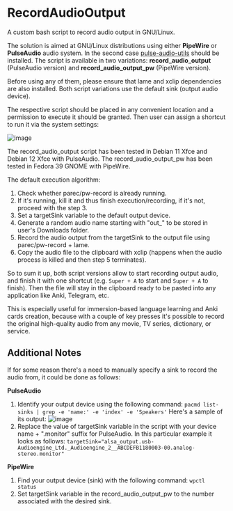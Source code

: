 # RecordAudioOutput
A custom bash script to record audio output in GNU/Linux.

The solution is aimed at GNU/Linux distributions using either **PipeWire** or **PulseAudio** audio system. In the second case [pulse-audio-utils](https://packages.debian.org/sid/pulseaudio-utils) should be installed. The script is available in two variations: **record_audio_output** (PulseAudio version) and **record_audio_output_pw** (PipeWire version).

Before using any of them, please ensure that lame and xclip dependencies are also installed. Both script variations use the default sink (output audio device).

The respective script should be placed in any convenient location and a permission to execute it should be granted.
Then user can assign a shortcut to run it via the system settings:

![image](https://user-images.githubusercontent.com/8045344/202848531-43ae65c7-8a83-4bb1-935e-cdce79231c11.png)

The record_audio_output script has been tested in Debian 11 Xfce and Debian 12 Xfce with PulseAudio. The record_audio_output_pw has been tested in Fedora 39 GNOME with PipeWire.

The default execution algorithm:
1. Check whether parec/pw-record is already running.
2. If it's running, kill it and thus finish execution/recording, if it's not, proceed with the step 3.
3. Set a targetSink variable to the default output device.
4. Generate a random audio name starting with "out_" to be stored in user's Downloads folder.
5. Record the audio output from the targetSink to the output file using parec/pw-record + lame.
6. Copy the audio file to the clipboard with xclip (happens when the audio process is killed and then step 5 terminates).

So to sum it up, both script versions allow to start recording output audio, and finish it with one shortcut (e.g. `Super + A` to start and `Super + A` to finish).
Then the file will stay in the clipboard ready to be pasted into any application like Anki, Telegram, etc.

This is especially useful for immersion-based language learning and Anki cards creation, because with a couple of key presses it's possible to record the original high-quality audio from any movie, TV series, dictionary, or service.

## Additional Notes 

If for some reason there's a need to manually specify a sink to record the audio from, it could be done as follows:

**PulseAudio**

1. Identify your output device using the following command: 
`pacmd list-sinks | grep -e 'name:' -e 'index' -e 'Speakers'`
Here's a sample of its output:
![image](https://user-images.githubusercontent.com/8045344/202847775-7b07fb32-623c-45ef-ba61-5ff13fa3896d.png)
2. Replace the value of targetSink variable in the script with your device name + ".monitor" suffix for PulseAudio.
In this particular example it looks as follows: 
`targetSink="alsa_output.usb-Audioengine_Ltd._Audioengine_2__ABCDEFB1180003-00.analog-stereo.monitor"`

**PipeWire**

1. Find your output device (sink) with the following command: 
`wpctl status`
2. Set targetSink variable in the record_audio_output_pw to the number associated with the desired sink.
